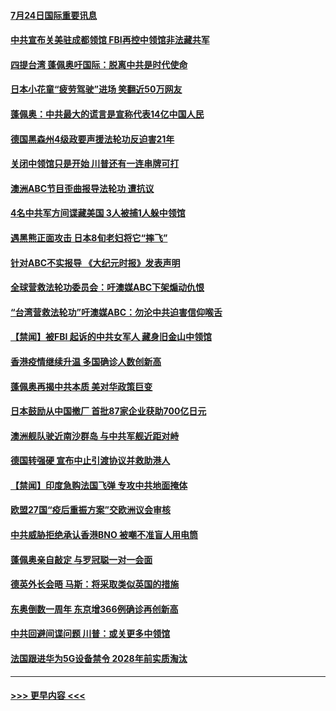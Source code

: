#### [7月24日国际重要讯息](../pages/prog202/a102901358.md?t=07242002) 
#### [中共宣布关美驻成都领馆 FBI再控中领馆非法藏共军](../pages/prog202/a102901293.md?t=07242002) 
#### [四提台湾 蓬佩奥吁国际：脱离中共是时代使命](../pages/prog202/a102901269.md?t=07242002) 
#### [日本小花童“疲劳驾驶”进场 笑翻近50万网友](../pages/prog202/a102901223.md?t=07242002) 
#### [蓬佩奥：中共最大的谎言是宣称代表14亿中国人民](../pages/prog202/a102901219.md?t=07242002) 
#### [德国黑森州4级政要声援法轮功反迫害21年](../pages/prog202/a102901194.md?t=07242002) 
#### [关闭中领馆只是开始 川普还有一连串牌可打](../pages/prog202/a102901165.md?t=07242002) 
#### [澳洲ABC节目歪曲报导法轮功 遭抗议](../pages/prog202/a102901062.md?t=07242002) 
#### [4名中共军方间谍藏美国 3人被捕1人躲中领馆](../pages/prog202/a102901029.md?t=07242002) 
#### [遇黑熊正面攻击 日本8旬老妇将它“摔飞”](../pages/prog202/a102900543.md?t=07242002) 
#### [针对ABC不实报导 《大纪元时报》发表声明](../pages/prog202/a102901055.md?t=07242002) 
#### [全球营救法轮功委员会：吁澳媒ABC下架煽动仇恨](../pages/prog202/a102901048.md?t=07242002) 
#### [“台湾营救法轮功”吁澳媒ABC：勿沦中共迫害信仰喉舌](../pages/prog202/a102901031.md?t=07242002) 
#### [【禁闻】被FBI 起诉的中共女军人 藏身旧金山中领馆](../pages/prog202/a102900966.md?t=07242002) 
#### [香港疫情继续升温 多国确诊人数创新高](../pages/prog202/a102900816.md?t=07242002) 
#### [蓬佩奥再揭中共本质 美对华政策巨变](../pages/prog202/a102900935.md?t=07242002) 
#### [日本鼓励从中国撤厂 首批87家企业获助700亿日元](../pages/prog202/a102900855.md?t=07242002) 
#### [澳洲舰队驶近南沙群岛 与中共军舰近距对峙](../pages/prog202/a102900859.md?t=07242002) 
#### [德国转强硬 宣布中止引渡协议并救助港人](../pages/prog202/a102900821.md?t=07242002) 
#### [【禁闻】印度急购法国飞弹 专攻中共地面掩体](../pages/prog202/a102900868.md?t=07242002) 
#### [欧盟27国“疫后重振方案”交欧洲议会审核](../pages/prog202/a102900842.md?t=07242002) 
#### [中共威胁拒绝承认香港BNO 被嘲不准盲人用电筒](../pages/prog202/a102900676.md?t=07242002) 
#### [蓬佩奥亲自敲定 与罗冠聪一对一会面](../pages/prog202/a102900694.md?t=07242002) 
#### [德英外长会晤 马斯：将采取类似英国的措施](../pages/prog202/a102900685.md?t=07242002) 
#### [东奥倒数一周年 东京增366例确诊再创新高](../pages/prog202/a102900687.md?t=07242002) 
#### [中共回避间谍问题 川普：或关更多中领馆](../pages/prog202/a102900678.md?t=07242002) 
#### [法国跟进华为5G设备禁令 2028年前实质淘汰](../pages/prog202/a102900669.md?t=07242002) 

----
#### [ >>> 更早内容 <<< ](../indexes/prog202-earlier.md)
